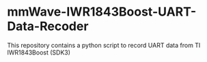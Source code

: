 # mmWave-IWR1843Boost-UART-Data-Recoder
This repository contains a python script to record UART data from TI IWR1843Boost (SDK3)
